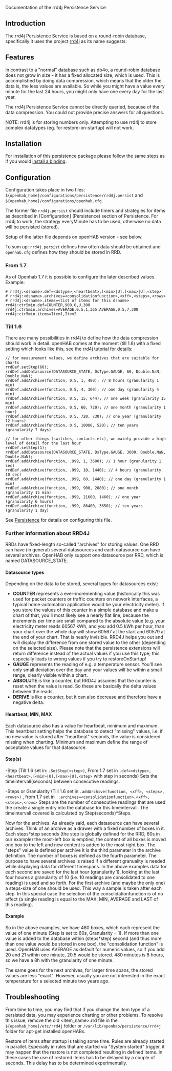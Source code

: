 Documentation of the rrd4j Persistence Service

## Introduction

The rrd4j Persistence Service is based on a round-robin database, specifically it uses the project [rrd4j](http://code.google.com/p/rrd4j/) as its name suggests.

## Features

In contrast to a "normal" database such as db4o, a round-robin database does not grow in size - it has a fixed allocated size, which is used. This is accomplished by doing data compression, which means that the older the data is, the less values are available. So while you might have a value every minute for the last 24 hours, you might only have one every day for the last year.

The rrd4j Persistence Service cannot be directly queried, because of the data compression. You could not provide precise answers for all questions. 

NOTE: rrd4j is for storing numbers only. Attempting to use rrd4j to store complex datatypes (eg. for restore-on-startup) will not work.
 
## Installation

For installation of this persistence package please follow the same steps as if you would [install a binding](Bindings).

## Configuration

Configuration takes place in two files: `${openhab_home}/configurations/persistence/rrd4j.persist` and `${openhab_home}/configurations/openhab.cfg`.

The former file `rrd4j.persist` should include timers and strategies for items as described in [Configuration] (Persistence) section of Persistence. For rrd4j to work, the strategy everyMinute has to be used, otherwise no data will be persisted (stored).

Setup of the latter file depends on openHAB version - see below.

To sum up: `rrd4j.persist` defines how often data should be obtained and `openhab.cfg` defines how they should be stored in RRD. 

### From 1.7
As of Openhab 1.7 it is possible to configure the later described values. Example:

    # rrd4j:<dsname>.def=<dstype>,<heartbeat>,[<min>|U],[<max>|U],<step>
    # rrd4j:<dsname>.archives=<consolidationfunction>,<xff>,<steps>,<rows>
    # rrd4j:<dsname>.items=<list of items for this dsname>
    rrd4j:ctr5min.def=COUNTER,900,0,U,300
    rrd4j:ctr5min.archives=AVERAGE,0.5,1,365:AVERAGE,0.5,7,300
    rrd4j:ctr5min.items=Item1,Item2

### Till 1.6
There are many possibilities in rrd4j to define how the data compression should work in detail. openHAB comes at the moment (till 1.6) with a fixed setting which looks like this, see the [rrd4j tutorial for details](https://github.com/rrd4j/rrd4j/wiki/Tutorial):

    // for measurement values, we define archives that are suitable for charts
    rrdDef.setStep(60);
    rrdDef.addDatasource(DATASOURCE_STATE, DsType.GAUGE, 60, Double.NaN, Double.NaN);
    rrdDef.addArchive(function, 0.5, 1, 480); // 8 hours (granularity 1 min)
    rrdDef.addArchive(function, 0.5, 4, 360); // one day (granularity 4 min)
    rrdDef.addArchive(function, 0.5, 15, 644); // one week (granularity 15 min)
    rrdDef.addArchive(function, 0.5, 60, 720); // one month (granularity 1 hour)
    rrdDef.addArchive(function, 0.5, 720, 730); // one year (granularity 12 hours)
    rrdDef.addArchive(function, 0.5, 10080, 520); // ten years (granularity 7 days)

    // for other things (switches, contacts etc), we mainly provide a high level of detail for the last hour
    rrdDef.setStep(1);
    rrdDef.addDatasource(DATASOURCE_STATE, DsType.GAUGE, 3600, Double.NaN, Double.NaN);
    rrdDef.addArchive(function, .999, 1, 3600); // 1 hour (granularity 1 sec)
    rrdDef.addArchive(function, .999, 10, 1440); // 4 hours (granularity 10 sec)
    rrdDef.addArchive(function, .999, 60, 1440); // one day (granularity 1 min)
    rrdDef.addArchive(function, .999, 900, 2880); // one month (granularity 15 min)
    rrdDef.addArchive(function, .999, 21600, 1460); // one year (granularity 6 hours)
    rrdDef.addArchive(function, .999, 86400, 3650); // ten years (granularity 1 day)

See [Persistence](Persistence) for details on configuring this file.

### Further information about RRD4J
RRDs have fixed-length so-called "archives" for storing values. One RRD can have (in general) several datasources and each datasource can have several archives. OpenHAB only support one datasource per RRD, which is named DATASOURCE_STATE.

#### Datasource types
Depending on the data to be stored, several types for datasources exist:
* **COUNTER** represents a ever-incrementing value (historically this was used for packet counters or traffic counters on network interfaces, a typical home-automation application would be your electricity meter). If you store the values of this counter in a simple database and make a chart of that, you'll most likely see a nearly flat line, because the increments per time are small compared to the absolute value (e.g. your electricity meter reads 60567 kWh, and you add 0.5 kWh per hour, than your chart over the whole day will show 60567 at the start and 60579 at the end of your chart. That is nearly invisible. RRD4J helps you out and will display the difference from one stored value to the other (depending on the selected size). Please note that the persistence extensions will return difference instead of the actual values if you use this type; this especially leads to wrong values if you try to restoreOnStartup!
* **GAUGE** represents the reading of e.g. a temperature sensor. You'll see only small deviation over the day and your values will be within a small range, clearly visible within a chart.
* **ABSOLUTE** is like a counter, but RRD4J assumes that the counter is reset when the value is read. So these are basically the delta values between the reads.
* **DERIVE** is like a counter, but it can also decrease and therefore have a negative delta. 

#### Heartbeat, MIN, MAX
Each datasource also has a value for heartbeat, minimum and maximum. This heartbeat setting helps the database to detect "missing" values, i.e. if no new value is stored after "heartbeat" seconds, the value is considered missing when charting. Minimum and maximum define the range of acceptable values for that datasource.

#### Step(s)
-Step (Till 1.6 set in:
    `.SetStep(<step>)`,
      From 1.7 set in 
    `.def=<dstype>,<heartbeat>,[<min>|U],[<max>|U],<step>`
      with step in seconds)
Sets the timeintervall(seconds) between consecutive readings.

-Steps or Granularity (Till 1.6 set in 
    `.addArchive(function, <xff>, <steps>, <rows>)`
    , from 1.7 set in 
   ` .archives=<consolidationfunction>,<xff>,<steps>,<rows>`
Steps are the number of consecutive readings that are used the create a single entry into the database for this timeintervall. The timeintervall covered is calculated by Step(seconds)*Steps. 

Now for the archives: As already said, each datasource can have several archives. Think of an archive as a drawer with a fixed number of boxes in it. Each steps*step seconds  (the step is globally defined for the RRD, 60s in our example) the most-left box is emptied, the content of all boxes is moved one box to the left and new content is added to the most right box. The "steps" value is defined per archive it is the third parameter in the archive definition. The number of boxes is defined as the fourth parameter.
The purpose to have several archives is raised if a different granuality is needed while displaying data for different timespans. In the above examples data for each second are saved for the last hour (granularity 1), looking at the last four houres a granularity of 10 (i.e. 10 readings are consolidated to one reading) is used and so forth. For the first archive (and maybe the only one) a steps-size of one should be used. This way a sample is taken after each step. In this special case the selection of the consolidationfunction is of no effect (a single reading is equal to the MAX, MIN, AVERAGE and LAST of this reading).
  
#### Example
So in the above examples, we have 480 boxes, which each represent the value of one minute (Step is set to 60s, Granularity = 1). If more than one value is added to the database within (steps*step) second (and thus more than one value would be stored in one box), the "consolidation function" is used. OpenHAB uses AVERAGE as default for numeric values, so if you add 20 and 21 within one minute, 20.5 would be stored. 480 minutes is 8 hours, so we have a 8h with the granularity of one minute.

The same goes for the next archives, for larger time spans, the stored values are less "exact". However, usually you are not interested in the exact temperature for a selected minute two years ago.

## Troubleshooting
From time to time, you may find that if you change the item type of a persisted data, you may experience charting or other problems. To resolve this issue, remove the old <item_name>.rrd file in the `${openhab_home}/etc/rrd4j` folder or `/var/lib/openhab/persistence/rrd4j` folder for apt-get installed openHABs.

Restore of items after startup is taking some time. Rules are already started in parallel. Especially in rules that are started via "System started" trigger, it may happen that the restore is not completed resulting in defined items. In these cases the use of restored items has to be delayed by a couple of seconds. This delay has to be determined experimentally.